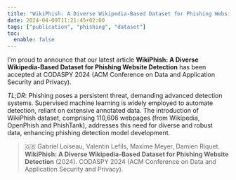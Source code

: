 ```yaml
---
title: "WikiPhish: A Diverse Wikipedia-Based Dataset for Phishing Website Detection"
date: 2024-04-09T11:21:45+02:00
tags: ["publication", "phishing", "dataset"]
toc:
  enable: false
---
```


I'm proud to announce that our latest article **WikiPhish: A Diverse Wikipedia-Based Dataset for Phishing Website Detection** has been accepted at CODASPY 2024 (ACM Conference on Data and Application Security and Privacy).

*TL;DR*: Phishing poses a persistent threat, demanding advanced detection systems. Supervised machine learning is widely employed to automate detection, reliant on extensive annotated data. The introduction of WikiPhish dataset, comprising 110,606 webpages (from Wikipedia, OpenPhish and PhishTank), addresses this need for diverse and robust data, enhancing phishing detection model development.

> :uk: Gabriel Loiseau, Valentin Lefils, Maxime Meyer, Damien Riquet. **WikiPhish: A Diverse Wikipedia-Based Dataset for Phishing Website Detection** (2024). CODASPY 2024 (ACM Conference on Data and Application Security and Privacy).
